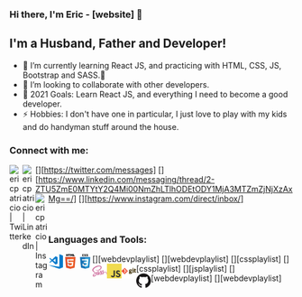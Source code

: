 
### Hi there, I'm Eric - [website] 👋

## I'm a Husband, Father and Developer!
- 🌱 I’m currently learning React JS, and practicing with HTML, CSS, JS, Bootstrap and SASS.🤣
- 👯 I’m looking to collaborate with other developers.
- 🥅 2021 Goals: Learn React JS, and everything I need to become a good developer.
- ⚡ Hobbies: I don't have one in particular, I just love to play with my kids and do handyman stuff around the house.

### Connect with me:
[<img align="left" alt="ericpatricio | Twitter" width="23px" src="https://cdn.jsdelivr.net/npm/simple-icons@v3/icons/twitter.svg" />][https://twitter.com/messages]
[<img align="left" alt="ericpatricio | LinkedIn" width="23px" src="https://cdn.jsdelivr.net/npm/simple-icons@v3/icons/linkedin.svg" />][https://www.linkedin.com/messaging/thread/2-ZTU5ZmE0MTYtY2Q4Mi00NmZhLTlhODEtODY1MjA3MTZmZjNjXzAxMg==/]
[<img align="left" alt="ericpatricio | Instagram" width="23px" src="https://cdn.jsdelivr.net/npm/simple-icons@v3/icons/instagram.svg" />][https://www.instagram.com/direct/inbox/]

<br />

### Languages and Tools:
[<img align="left" alt="Visual Studio Code" width="26px" src="https://raw.githubusercontent.com/github/explore/80688e429a7d4ef2fca1e82350fe8e3517d3494d/topics/visual-studio-code/visual-studio-code.png" />][webdevplaylist]
[<img align="left" alt="HTML5" width="26px" src="https://raw.githubusercontent.com/github/explore/80688e429a7d4ef2fca1e82350fe8e3517d3494d/topics/html/html.png" />][webdevplaylist]
[<img align="left" alt="CSS3" width="26px" src="https://raw.githubusercontent.com/github/explore/80688e429a7d4ef2fca1e82350fe8e3517d3494d/topics/css/css.png" />][cssplaylist]
[<img align="left" alt="Sass" width="26px" src="https://raw.githubusercontent.com/github/explore/80688e429a7d4ef2fca1e82350fe8e3517d3494d/topics/sass/sass.png" />][cssplaylist]
[<img align="left" alt="JavaScript" width="26px" src="https://raw.githubusercontent.com/github/explore/80688e429a7d4ef2fca1e82350fe8e3517d3494d/topics/javascript/javascript.png" />][jsplaylist]
[<img align="left" alt="Git" width="26px" src="https://raw.githubusercontent.com/github/explore/80688e429a7d4ef2fca1e82350fe8e3517d3494d/topics/git/git.png" />][webdevplaylist]
[<img align="left" alt="GitHub" width="26px" src="https://raw.githubusercontent.com/github/explore/78df643247d429f6cc873026c0622819ad797942/topics/github/github.png" />][webdevplaylist]

<br />
<br />
